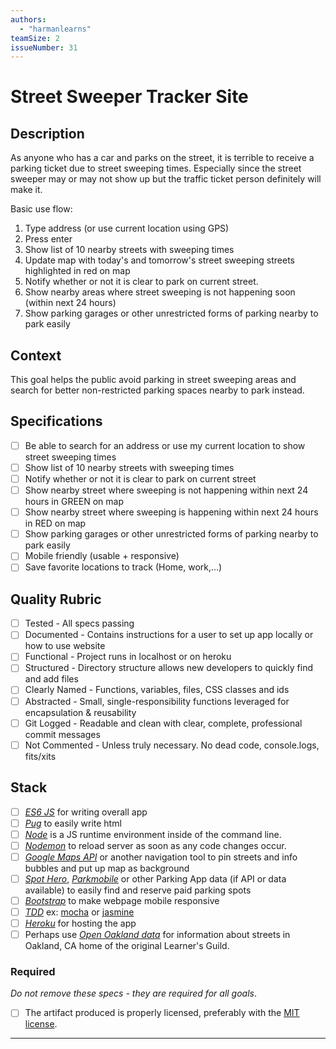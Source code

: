 ```yaml
---
authors:
  - "harmanlearns"
teamSize: 2
issueNumber: 31
---
```


# Street Sweeper Tracker Site

## Description

As anyone who has a car and parks on the street, it is terrible to receive a parking ticket due to street sweeping times. Especially since the street sweeper may or may not show up but the traffic ticket person definitely will make it.

Basic use flow:
1. Type address (or use current location using GPS)
2. Press enter
3. Show list of 10 nearby streets with sweeping times
4. Update map with today's and tomorrow's street sweeping streets highlighted in red on map
5. Notify whether or not it is clear to park on current street.
6. Show nearby areas where street sweeping is not happening soon (within next 24 hours)
7. Show parking garages or other unrestricted forms of parking nearby to park easily 
## Context

This goal helps the public avoid parking in street sweeping areas and search for better non-restricted parking spaces nearby to park instead.
## Specifications
- [ ] Be able to search for an address or use my current location to show street sweeping times
- [ ] Show list of 10 nearby streets with sweeping times
- [ ] Notify whether or not it is clear to park on current street
- [ ] Show nearby street where sweeping is not happening within next 24 hours in GREEN on map
- [ ] Show nearby street where sweeping is happening within next 24 hours in RED on map
- [ ] Show parking garages or other unrestricted forms of parking nearby to park easily
- [ ] Mobile friendly (usable + responsive)
- [ ] Save favorite locations to track (Home, work,...)
## Quality Rubric
- [ ]  Tested - All specs passing
- [ ]  Documented - Contains instructions for a user to set up app locally or how to use website
- [ ]  Functional - Project runs in localhost or on heroku
- [ ]  Structured - Directory structure allows new developers to quickly find and add files
- [ ]  Clearly Named - Functions, variables, files, CSS classes and ids
- [ ]  Abstracted - Small, single-responsibility functions leveraged for encapsulation & reusability
- [ ]  Git Logged - Readable and clean with clear, complete, professional commit messages
- [ ]  Not Commented - Unless truly necessary. No dead code, console.logs, fits/xits
## Stack
- [ ] [_ES6 JS_](http://es6-features.org/) for writing overall app
- [ ] [_Pug_](https://www.npmjs.com/package/pug) to easily write html
- [ ] [_Node_](https://nodejs.org/en/) is a JS runtime environment inside of the command line. 
- [ ] [_Nodemon_](http://nodemon.io/) to reload server as soon as any code changes occur.  
- [ ] [_Google Maps API_](https://developers.google.com/maps/) or another navigation tool to pin streets and info bubbles and put up map as background
- [ ] [_Spot Hero_](https://github.com/spothero), [_Parkmobile_](http://us.parkmobile.com/partners) or other Parking App data (if API or data available) to easily find and reserve paid parking spots
- [ ] [_Bootstrap_](http://getbootstrap.com/) to make webpage mobile responsive
- [ ] [_TDD_](https://en.wikipedia.org/wiki/Test-driven_development) ex: [mocha](https://mochajs.org/) or [jasmine](http://jasmine.github.io/)
- [ ] [_Heroku_](https://www.heroku.com/) for hosting the app
- [ ] Perhaps use [_Open Oakland data_](http://data.openoakland.org/) for information about streets in Oakland, CA home of the original Learner's Guild.
### Required

_Do not remove these specs - they are required for all goals_.
- [ ] The artifact produced is properly licensed, preferably with the [MIT license](https://opensource.org/licenses/MIT).

---





